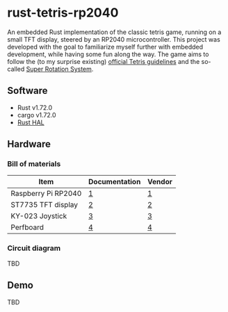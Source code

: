 # rust-tetris-rp2040

An embedded Rust implementation of the classic tetris game, running on a small TFT display, steered by an RP2040 microcontroller. This project was developed with the goal to familiarize myself further with embedded development, while having some fun along the way. The game aims to follow the (to my surprise existing) [official Tetris guidelines](https://tetris.fandom.com/wiki/Tetris_Guideline) and the so-called [Super Rotation System](https://tetris.fandom.com/wiki/SRS).

## Software

- Rust v1.72.0
- cargo v1.72.0
- [Rust HAL](https://github.com/rp-rs/rp-hal)

## Hardware

### Bill of materials

| Item                	| Documentation                                                                                             	| Vendor                                                                                                                 	|
|---------------------	|-----------------------------------------------------------------------------------------------------------	|------------------------------------------------------------------------------------------------------------------------	|
| Raspberry Pi RP2040 	| [1](https://www.raspberrypi.com/documentation/microcontrollers/rp2040.html)                               	| [1](https://www.amazon.com.be/dp/B09M41JJTQ?ref_=pe_43847721_714291821_302_E_DDE_dt_1&th=1)                            	|
| ST7735 TFT display  	| [2](https://docs.rs/embedded-graphics/0.8.1/embedded_graphics/)                                           	| [2](https://www.az-delivery.de/en/products/1-8-zoll-spi-tft-display?_pos=1&_sid=3976a5e65&_ss=r&variant=4982039773211) 	|
| KY-023 Joystick     	| [3](https://cdn.shopify.com/s/files/1/1509/1638/files/Joystick_Modul_Datenblatt.pdf?17237179332079383541) 	| [3](https://www.az-delivery.de/en/products/joystick-modul)                                                             	|
| Perfboard           	| [4](https://morepcb.com/perfboard-an-essential-tool-for-diy-electronics-enthusiasts/)                     	| [4](https://www.amazon.com.be/gp/product/B08YXKRJY1/ref=ppx_yo_dt_b_asin_title_o02_s00?ie=UTF8&psc=1)                  	|

### Circuit diagram

TBD

## Demo

TBD